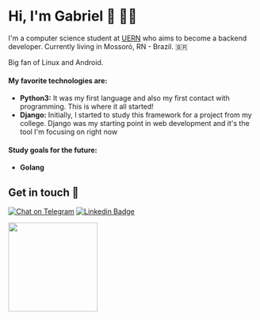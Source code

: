 
# Hi, I'm Gabriel :wave: :man_technologist:
I'm a computer science student at [UERN](http://www.uern.br/default.asp) who aims to become a backend developer. Currently living in Mossoró, RN - Brazil. :brazil:

Big fan of Linux and Android.

#### My favorite technologies are:
* **Python3:** It was my first language and also my first contact with programming. This is where it all started!
* **Django:** Initially, I started to study this framework for a project from my college.
Django was my starting point in web development and it's the tool I'm focusing on right now 

#### Study goals for the future:
* **Golang**

## Get in touch :speech_balloon:

[![Chat on Telegram](https://img.shields.io/badge/Chat%20on-Telegram-blue.svg)](https://t.me/gabriel_jaless)
[![Linkedin Badge](https://img.shields.io/badge/Gabriel%20Jales-0073b1?style=flat-square&logo=Linkedin&logoColor=white&link=https://www.linkedin.com/in/gabriel-jales-baa3861b2/)](https://www.linkedin.com/in/gabriel-jales-baa3861b2/)


<img height="180em" src="https://github-readme-stats.vercel.app/api?username=gabrieljales&show_icons=true&theme=dracula&include_all_commits=true&count_private=true"/>
